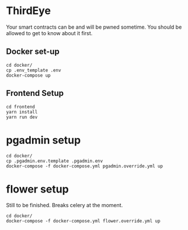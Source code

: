 # ThirdEye 

Your smart contracts can be and will be pwned sometime. You should be allowed to get to know about it first.

## Docker set-up

```
cd docker/
cp .env_template .env
docker-compose up
```

## Frontend Setup

```
cd frontend
yarn install
yarn run dev
```

# pgadmin setup

```
cd docker/
cp .pgadmin.env.template .pgadmin.env
docker-compose -f docker-compose.yml pgadmin.override.yml up
```

# flower setup

Still to be finished. Breaks celery at the moment.

```
cd docker/
docker-compose -f docker-compose.yml flower.override.yml up
```



